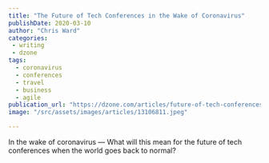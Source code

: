 ```yaml
---
title: "The Future of Tech Conferences in the Wake of Coronavirus"
publishDate: 2020-03-10
author: "Chris Ward"
categories:
 - writing
 - dzone
tags:
  - coronavirus
  - conferences
  - travel
  - business
  - agile
publication_url: "https://dzone.com/articles/future-of-tech-conferences-coronavirus"
image: "/src/assets/images/articles/13106811.jpeg"

---
```

In the wake of coronavirus — What will this mean for the future of tech conferences when the world goes back to normal?

